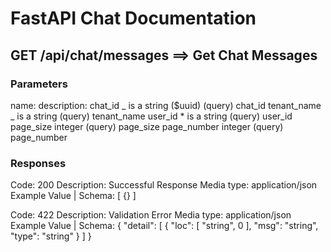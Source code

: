 # FastAPI Chat Documentation

## GET /api/chat/messages ==> Get Chat Messages

### Parameters

name: description:
chat_id _ is a string ($uuid) (query) chat_id
tenant_name _ is a string (query) tenant_name
user_id \* is a string (query) user_id
page_size integer (query) page_size
page_number integer (query) page_number

### Responses

Code: 200
Description: Successful Response
Media type: application/json
Example Value | Schema:
[
{}
]

Code: 422
Description: Validation Error
Media type: application/json
Example Value | Schema:
{
"detail": [
{
"loc": [
"string",
0
],
"msg": "string",
"type": "string"
}
]
}
